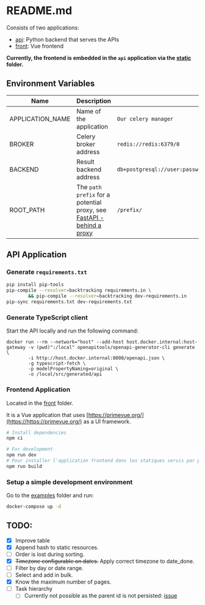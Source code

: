 # README.md

Consists of two applications:

- [api](./api/): Python backend that serves the APIs
- [front](./front/): Vue frontend

**Currently, the frontend is embedded in the `api` application via the [static](./api/app/static/) folder.**

## Environment Variables

| Name              | Description                                                                                                                           |                                                         |
| ----------------- | ------------------------------------------------------------------------------------------------------------------------------------- | ------------------------------------------------------- |
| APPLICATION_NAME  | Name of the application                                                                                                               | `Our celery manager`                                    |
| BROKER            | Celery broker address                                                                                                                 | `redis://redis:6379/0`                                  |
| BACKEND           | Result backend address                                                                                                                | `db+postgresql://user:password@127.0.0.1:5432/database` |
| ROOT_PATH         | The `path prefix` for a potential proxy, see [FastAPI - behind a proxy](https://https://fastapi.tiangolo.com/advanced/behind-a-proxy/) | `/prefix/`                                              |

## API Application

### Generate `requirements.txt`

```bash
pip install pip-tools
pip-compile --resolver=backtracking requirements.in \
        && pip-compile --resolver=backtracking dev-requirements.in
pip-sync requirements.txt dev-requirements.txt
```

### Generate TypeScript client

Start the API locally and run the following command:

```fish
docker run --rm --network="host" --add-host host.docker.internal:host-gateway -v (pwd)":/local" openapitools/openapi-generator-cli generate \
        -i http://host.docker.internal:8000/openapi.json \
        -g typescript-fetch \
        -p modelPropertyNaming=original \
        -o /local/src/generated/api
```

### Frontend Application

Located in the [front](./front/) folder.

It is a Vue application that uses [https://primevue.org/](https://https://primevue.org/) as a UI framework.

```bash
# Install dependencies
npm ci
```

```bash
# For development
npm run dev
# Pour installer l'application frontend dans les statiques servis par python
npm run build
```

### Setup a simple development environment

Go to the [examples](./examples/composes/) folder and run:

```bash
docker-compose up -d
```

## TODO:

- [x] Improve table
- [x] Append hash to static resources.
- [ ] Order is lost during sorting.
- [x] <strike>Timezone configurable on dates.</strike> Apply correct timezone to date_done.
- [ ] Filter by day or date range.
- [ ] Select and add in bulk.
- [x] Know the maximum number of pages.
- [ ] Task hierarchy
  - [ ] Currently not possible as the parent id is not persisted: [issue](https://github.com/celery/celery/issues/5824)
